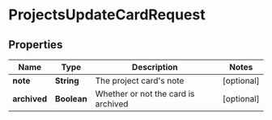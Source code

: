 

# ProjectsUpdateCardRequest


## Properties

| Name | Type | Description | Notes |
|------------ | ------------- | ------------- | -------------|
|**note** | **String** | The project card&#39;s note |  [optional] |
|**archived** | **Boolean** | Whether or not the card is archived |  [optional] |



